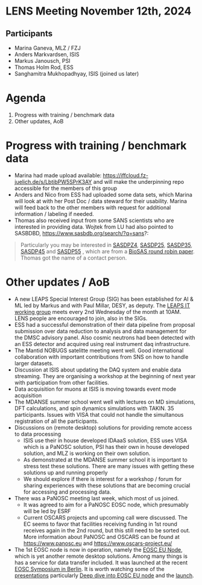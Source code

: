 # LENS Meeting November 12th, 2024

## Participants

* Marina Ganeva, MLZ / FZJ
* Anders Markvardsen, ISIS
* Markus Janousch, PSI
* Thomas Holm Rod, ESS
* Sanghamitra Mukhopadhyay, ISIS (joined us later)

# Agenda

1. Progress with training / benchmark data
1. Other updates, AoB

# Progress with training / benchmark data

* Marina had made upload available: https://iffcloud.fz-juelich.de/s/LbtibPW5SPrK3AY and will make the underpinning repo accessible for the members of this group
* Anders and Nico from ESS had uploaded some data sets, which Marina will look at with her Post Doc / data steward for their usability. Marina will feed back to the other members with request for additional information / labeling if needed.
* Thomas also received input from some SANS scientists who are interested in providing data. Wojtek from LU had also pointed to SASBDBD, https://www.sasbdb.org/search/?q=sans?: 
> Particularly you may be interested in  [SASDPZ4](https://scripts.iucr.org/cgi-bin/cr.cgi?rm=sasbdb&sasbdbId=SASDPZ4), [SASDP25](https://scripts.iucr.org/cgi-bin/cr.cgi?rm=sasbdb&sasbdbId=SASDP25), [SASDP35](https://scripts.iucr.org/cgi-bin/cr.cgi?rm=sasbdb&sasbdbId=SASDP35), [SASDP45](https://scripts.iucr.org/cgi-bin/cr.cgi?rm=sasbdb&sasbdbId=SASDP45) and [SASDP55](https://scripts.iucr.org/cgi-bin/cr.cgi?rm=sasbdb&sasbdbId=SASDP55) , which are from a [BioSAS round robin paper](https://journals.iucr.org/d/issues/2022/11/00/cb5140/index.html). Thomas got the name of a contact person. 


# Other updates / AoB

* A new LEAPS Special Interest Group (SIG) has been established for AI & ML led by Markus and with Paul Millar, DESY, as deputy. The [LEAPS IT working group](https://leaps-wg3.desy.de/) meets every 2nd Wednesday of the month at 10AM. LENS people are encouraged to join, also in the SIGs. 
* ESS had a successful demonstration of their data pipeline from proposal submission over data reduction to analysis and data management for the DMSC advisory panel. Also cosmic neutrons had been detected with an ESS detector and acquired using real instrument daq infrastructure. 
* The Mantid NOBUGS satelitte meeting went well. Good international collaboration with important contributions from SNS on how to handle larger datasets.
* Discussion at ISIS about updating the DAQ system and enable data streaming. They are organising a workshop at the beginning of next year with participation from other facilities. 
* Data acquisition for muons at ISIS is moving towards event mode acquisition
* The MDANSE summer school went well with lectures on MD simulations, DFT calculations, and spin dynamics simulations with TAKIN. 35 participants. Issues with VISA that could not handle the simultanous registration of all the participants. 
* Discussions on (remote desktop) solutions for providing remote access to data processing
  - ISIS use their in house developed IDAaaS solution, ESS uses VISA which is a PaNOSC solution, PSI has their own in house developed solution, and MLZ is working on their own solution. 
  - As demonstrated at the MDANSE summer school it is important to stress test these solutions. There are many issues with getting these solutions up and running properly
  * We should explore if there is interest for a workshop / forum for sharing experiences with these solutions that are becoming crucial for accessing and processing data. 
* There was a PaNOSC meeting last week, which most of us joined. 
  - It was agreed to aim for a PaNOSC EOSC node, which presumably will be led by ESRF
  - Current OSCARS projects and upcoming call were discussed. The EC seems to favor that facilities receiving funding in 1st round receives again in the 2nd round, but this still need to be sorted out. More information about PaNOSC and OSCARS can be found at https://www.panosc.eu and https://www.oscars-project.eu/
* The 1st EOSC node is now in operation, namely the [EOSC EU Node](https://open-science-cloud.ec.europa.eu/), which is yet another remote desktop solutions. Among many things is has a service for data transfer included. It was launched at the recent [EOSC Symposium in Berlin](https://eosc.eu/symposium2024/). It is worth watching some of the [presentations]( https://eosc.eu/eosc-symposium-2024-outcomes-and-resources/) particularly [Deep dive into EOSC EU node](https://www.youtube.com/watch?v=j_5IvsxspA4&t=2227s) and the [launch](https://www.youtube.com/watch?v=j_5IvsxspA4&t=2227s). 




